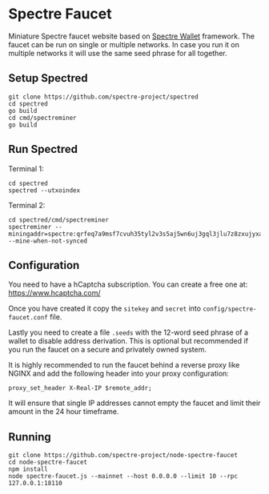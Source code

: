 # Spectre Faucet

Miniature Spectre faucet website based on [Spectre Wallet](https://github.com/spectre-project/node-spectre-wallet)
framework. The faucet can be run on single or multiple networks.
In case you run it on multiple networks it will use the same
seed phrase for all together.

## Setup Spectred

```
git clone https://github.com/spectre-project/spectred
cd spectred
go build
cd cmd/spectreminer
go build
```

## Run Spectred

Terminal 1:

```
cd spectred
spectred --utxoindex
```

Terminal 2:

```
cd spectred/cmd/spectreminer
spectreminer --miningaddr=spectre:qrfeq7a9msf7cvuh35tyl2v3s5aj5wn6uj3gql3jlu7z8zxujyxagdzlw22p2 --mine-when-not-synced
```

## Configuration

You need to have a hCaptcha subscription. You can create a free one
at: https://www.hcaptcha.com/

Once you have created it copy the `sitekey` and `secret` into
`config/spectre-faucet.conf` file.

Lastly you need to create a file `.seeds` with the 12-word seed
phrase of a wallet to disable address derivation. This is optional
but recommended if you run the faucet on a secure and privately
owned system.

It is highly recommended to run the faucet behind a reverse proxy
like NGINX and add the following header into your proxy
configuration:

```
proxy_set_header X-Real-IP $remote_addr;
```

It will ensure that single IP addresses cannot empty the faucet and
limit their amount in the 24 hour timeframe.

## Running

```
git clone https://github.com/spectre-project/node-spectre-faucet
cd node-spectre-faucet
npm install
node spectre-faucet.js --mainnet --host 0.0.0.0 --limit 10 --rpc 127.0.0.1:18110
```

